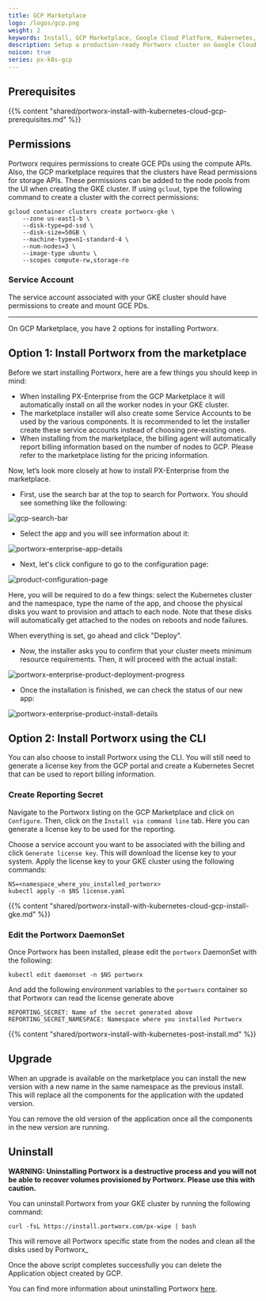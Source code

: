 ```yaml
---
title: GCP Marketplace
logo: /logos/gcp.png
weight: 2
keywords: Install, GCP Marketplace, Google Cloud Platform, Kubernetes, k8s, gcloud
description: Setup a production-ready Portworx cluster on Google Cloud Platform Marketplace.
noicon: true
series: px-k8s-gcp
---
```


## Prerequisites

{{% content "shared/portworx-install-with-kubernetes-cloud-gcp-prerequisites.md" %}}

## Permissions

Portworx requires permissions to create GCE PDs using the compute APIs. Also, the GCP marketplace requires that the clusters have Read permissions for storage APIs. These permissions can be added to the node pools from the UI when creating the GKE cluster. If using `gcloud`, type the following command to create a cluster with the correct permissions:

```text
gcloud container clusters create portworx-gke \
    --zone us-east1-b \
    --disk-type=pd-ssd \
    --disk-size=50GB \
    --machine-type=n1-standard-4 \
    --num-nodes=3 \
    --image-type ubuntu \
    --scopes compute-rw,storage-ro
```

### Service Account

The service account associated with your GKE cluster should have permissions to create
and mount GCE PDs.

---

On GCP Marketplace, you have 2 options for installing Portworx.

## Option 1: Install Portworx from the marketplace

Before we start installing Portworx, here are a few things you should keep in mind:

* When installing PX-Enterprise from the GCP Marketplace it will automatically
install on all the worker nodes in your GKE cluster.
* The marketplace installer will also create some Service Accounts to be used by
the various components. It is recommended to let the installer create these
service accounts instead of choosing pre-existing ones.
* When installing from the marketplace, the billing agent will automatically report
billing information based on the number of nodes to GCP. Please refer to the
marketplace listing for the pricing information.

Now, let’s look more closely at how to install PX-Enterprise from the marketplace.

* First, use the search bar at the top to search for Portworx. You should see something like the following:

![gcp-search-bar](/img/gcp-search-bar.png "gcp-search-bar")

* Select the app and you will see information about it:

![portworx-enterprise-app-details](/img/portworx-enterprise-app-details.png "portworx-enterprise-app-details")

* Next, let's click configure to go to the configuration page:

![product-configuration-page](/img/product-configuration-page.png "product-configuration-page")

 Here, you will be required to do a few things: select the Kubernetes cluster and the namespace, type the name of the app, and choose the physical disks you want to provision and attach to each node. Note that these disks will automatically get attached to the nodes on reboots and node failures.

 When everything is set, go ahead and click "Deploy".

* Now, the installer asks you to confirm that your cluster meets minimum resource requirements. Then, it will proceed with the actual install:

![portworx-enterprise-product-deployment-progress](/img/portworx-enterprise-product-deployment-progress.png "portworx-enterprise-product-deployment-progress")

* Once the installation is finished, we can check the status of our new app:

![portworx-enterprise-product-install-details](/img/portworx-enterprise-product-install-details.png "portworx-enterprise-product-install-details")

## Option 2: Install Portworx using the CLI

You can also choose to install Portworx using the CLI. You will still need to
generate a license key from the GCP portal and create a Kubernetes Secret that
can be used to report billing information.

### Create Reporting Secret

Navigate to the Portworx listing on the GCP Marketplace and click on
`Configure`. Then, click on the `Install via command line` tab. Here you can generate a license key to be used for the reporting.

Choose a service account you want to be associated with the billing and click `Generate license key`. This will download the license key to your system. Apply the license key to your GKE cluster using the following commands:

```text
NS=<namespace_where_you_installed_portworx>
kubectl apply -n $NS license.yaml
```

{{% content "shared/portworx-install-with-kubernetes-cloud-gcp-install-gke.md" %}}

### Edit the Portworx DaemonSet

Once Portworx has been installed, please edit the `portworx` DaemonSet with the following:

```text
kubectl edit daemonset -n $NS portworx
```

And add the following environment variables to the `portworx` container so that
Portworx can read the license generate above

```text
REPORTING_SECRET: Name of the secret generated above
REPORTING_SECRET_NAMESPACE: Namespace where you installed Portworx
```

{{% content "shared/portworx-install-with-kubernetes-post-install.md" %}}

## Upgrade

When an upgrade is available on the marketplace you can install the new version with a new name in the same namespace as the previous install. This will replace all the components for the application with the updated version.

You can remove the old version of the application once all the components in the new version are running.


## Uninstall

**WARNING: Uninstalling Portworx is a destructive process and you will not be able to recover volumes provisioned by Portworx. Please use this with caution.**

You can uninstall Portworx from your GKE cluster by running the following command:

```text
curl -fsL https://install.portworx.com/px-wipe | bash
```

This will remove all Portworx specific state from the nodes and clean all the disks used by Portworx_

Once the above script completes successfully you can delete the Application object created by GCP.

You can find more information about uninstalling Portworx [here](/portworx-install-with-kubernetes/operate-and-maintain-on-kubernetes/uninstall/).

